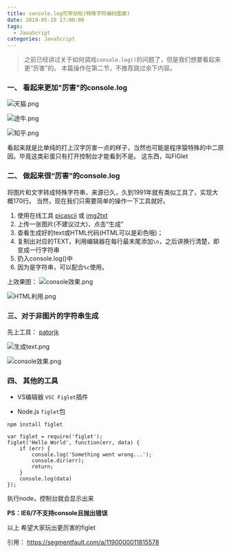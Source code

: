 ```yaml
---
title: console.log可带劲啦(特殊字符编码图案)
date: 2019-05-10 17:00:00
tags:
  - JavaScript
categories: JavaScript
---
```




> 之前已经讲过关于如何调戏`console.log()`的问题了，但是我们想要看起来更“厉害”的。
> 本篇操作在第二节，不推荐跳过余下内容。
<!--more-->

### 一、 看起来更加"厉害"的console.log

![天猫.png](https://upload-images.jianshu.io/upload_images/4128599-a5b4445b61a24bc1.png?imageMogr2/auto-orient/strip%7CimageView2/2/w/1240)

![途牛.png](https://upload-images.jianshu.io/upload_images/4128599-a7861794703126be.png?imageMogr2/auto-orient/strip%7CimageView2/2/w/1240)

![知乎.png](https://upload-images.jianshu.io/upload_images/4128599-080e9fbd132c8b90.png?imageMogr2/auto-orient/strip%7CimageView2/2/w/1240)


看起来就是比单纯的打上汉字厉害一点的样子，当然也可能是程序猿特殊的中二原因。毕竟这类彩蛋只有打开控制台才能看到不是。
这东西，叫FIGlet


### 二、 做起来很“厉害”的console.log

将图片和文字转成特殊字符串，来源已久，久到1991年就有类似工具了，实现大概170行。
当然，现在我们只需要简单的操作一下工具就好。

1. 使用在线工具 [picascii](http://picascii.com/) 或 [img2txt](http://www.degraeve.com/img2txt.php)
2. 上传一张图片(不建议过大)，点击“生成”
3. 查看生成好的text或HTML代码(HTML可以是彩色哦)；
4. 复制出对应的TEXT，利用编辑器在每行最末尾添加`\n`，之后讲换行清楚，即变成一行字符串
5. 扔入console.log()中
6. 因为是字符串，可以配合`%c`使用。


上效果图：
![console效果.png](https://upload-images.jianshu.io/upload_images/4128599-3f67edf431e2fd08.png?imageMogr2/auto-orient/strip%7CimageView2/2/w/1240)

![HTML利用<pre>.png](https://upload-images.jianshu.io/upload_images/4128599-844a8ff9e4e59d8d.png?imageMogr2/auto-orient/strip%7CimageView2/2/w/1240)



### 三、对于非图片的字符串生成

先上工具： [patorjk](http://patorjk.com/software/taag)

![生成text.png](https://upload-images.jianshu.io/upload_images/4128599-2ddc30e6aecf5b25.png?imageMogr2/auto-orient/strip%7CimageView2/2/w/1240)


![console效果.png](https://upload-images.jianshu.io/upload_images/4128599-83ddf7433cb1c431.png?imageMogr2/auto-orient/strip%7CimageView2/2/w/1240)


### 四、 其他的工具
- VS编辑器
  `VSC Figlet`插件

- Node.js
  `figlet`包
```
npm install figlet
```
```
var figlet = require('figlet');
figlet('Hello World', function(err, data) {
	if (err) {
		console.log('Something went wrong...');
		console.dir(err);
		return;
	}
	console.log(data)
});
```
执行node，控制台就会显示出来

**PS：IE6/7不支持console且抛出错误**

以上
希望大家玩出更厉害的figlet

引用：
https://segmentfault.com/a/1190000011815578